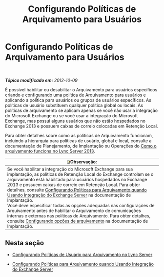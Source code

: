 ﻿---
title: Configurando Políticas de Arquivamento para Usuários
TOCTitle: Configurando Políticas de Arquivamento para Usuários
ms:assetid: 1bbb45df-0590-4c66-9d65-d25526f57790
ms:mtpsurl: https://technet.microsoft.com/pt-br/library/JJ204722(v=OCS.15)
ms:contentKeyID: 49306049
ms.date: 05/19/2016
mtps_version: v=OCS.15
ms.translationtype: HT
---

# Configurando Políticas de Arquivamento para Usuários

 

_**Tópico modificado em:** 2012-10-09_

É possível habilitar ou desabilitar o Arquivamento para usuários específicos criando e configurando uma política de Arquivamento para usuários e aplicando a política para usuários ou grupos de usuários específicos. As políticas de usuário substituem qualquer política global ou locais. As políticas de arquivamento se aplicam apenas se você não usar a integração do Microsoft Exchange ou se você usar a integração do Microsoft Exchange, mas possui alguns usuários que não estão hospedados no Exchange 2013 e possuem caixas de correio colocadas em Retenção Local.

Para obter detalhes sobre como as políticas de Arquivamento funcionam, incluindo a hierarquia para políticas de usuário, global e local, consulte a documentação de Planejamento, de Implantação ou Operações do [Como o arquivamento funciona no Lync Server 2013](lync-server-2013-how-archiving-works.md).

<table>
<thead>
<tr class="header">
<th><img src="images/Gg425756.note(OCS.15).gif" title="note" alt="note" />Observação:</th>
</tr>
</thead>
<tbody>
<tr class="odd">
<td>Se você habilitar a integração do Microsoft Exchange para sua implantação, as políticas de Retenção Local do Exchange controlam se o arquivamento está habilitado para usuários hospedados no Exchange 2013 e possuem caixas de correio em Retenção Local. Para obter detalhes, consulte <a href="lync-server-2013-setting-up-policies-for-archiving-when-using-exchange-server-integration.md">Configurando Políticas para Arquivamento quando Usando Integração do Exchange Server</a> na documentação de Implantação.<br />
Você deve especificar todas as opções adequadas nas configurações de Arquivamento antes de habilitar o Arquivamento de comunicações internas e externas nas políticas de Arquivamento. Para obter detalhes, consulte <a href="lync-server-2013-configuring-archiving-options.md">Configurando opções de arquivamento</a> na documentação de Implantação.</td>
</tr>
</tbody>
</table>


## Nesta seção

  - [Configurando Políticas de Usuário para Arquivamento no Lync Server](lync-server-2013-setting-up-user-policies-for-archiving-in-lync-server.md)

  - [Configurando Políticas para Arquivamento quando Usando Integração do Exchange Server](lync-server-2013-setting-up-policies-for-archiving-when-using-exchange-server-integration.md)

